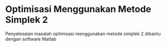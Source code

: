 # Optimisasi Menggunakan Metode Simplek 2

Penyelesaian masalah optimisasi menggunakan metode simplek 2 dibantu dengan software Matlab
